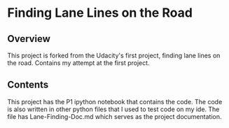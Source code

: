 # **Finding Lane Lines on the Road** 

Overview
---

This project is forked from the Udacity's first project, finding lane lines on the road. 
Contains my attempt at the first project. 

Contents
---
This project has the P1 ipython notebook that contains the code. 
The code is also written in other python files that I used to test code on my ide.
The file has Lane-Finding-Doc.md which serves as the project documentation. 
